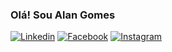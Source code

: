 ### Olá! Sou Alan Gomes

[![Linkedin](https://img.shields.io/badge/LinkedIn-0077B5?style=for-the-badge&logo=linkedin&logoColor=white)](https://linkedin.com/in/alangomes)    [![Facebook](https://img.shields.io/badge/Facebook-1877F2?style=for-the-badge&logo=facebook&logoColor=white)](https://facebook.com/profile.php?id=100054348926993)    [![Instagram](https://img.shields.io/badge/Instagram-E4405F?style=for-the-badge&logo=instagram&logoColor=white)](https://instagram.com/gomes_aln)


